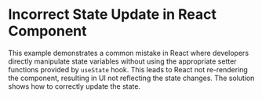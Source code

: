 # Incorrect State Update in React Component

This example demonstrates a common mistake in React where developers directly manipulate state variables without using the appropriate setter functions provided by `useState` hook. This leads to React not re-rendering the component, resulting in UI not reflecting the state changes.  The solution shows how to correctly update the state.